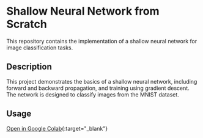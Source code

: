 # Shallow Neural Network from Scratch

This repository contains the implementation of a shallow neural network for image classification tasks.

## Description

This project demonstrates the basics of a shallow neural network, including forward and backward propagation, and training using gradient descent. The network is designed to classify images from the MNIST dataset.

## Usage

[Open in Google Colab](https://colab.research.google.com/drive/1dEV6QiC2-cU_XMhsX85BaqBqX4Q-Z3I9?usp=sharing){:target="\_blank"}
